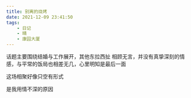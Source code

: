 ```yaml
---
title: 别离的烧烤
date: 2021-12-09 23:41:50
tags:
    - 日记
    - 晴
    - 康园大厦
---
```

话题主要围绕结婚与工作展开，其他东拉西扯
相顾无言，并没有真挚深刻的情感，与平常的饭局也相差无几，心里明知是最后一面

这场相聚好像只空有形式

是我用情不深的原因